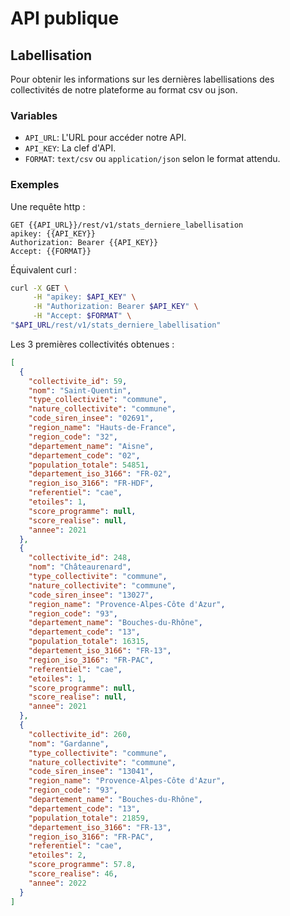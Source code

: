 # API publique

## Labellisation

Pour obtenir les informations sur les dernières labellisations des collectivités de notre plateforme au format csv ou json.

### Variables
- `API_URL`: L'URL pour accéder notre API.
- `API_KEY`: La clef d'API.
- `FORMAT`: `text/csv` ou `application/json` selon le format attendu.
   
### Exemples
   
Une requête http :
```http request
GET {{API_URL}}/rest/v1/stats_derniere_labellisation
apikey: {{API_KEY}}
Authorization: Bearer {{API_KEY}}
Accept: {{FORMAT}}
```
 
Équivalent curl :
```sh 
curl -X GET \
     -H "apikey: $API_KEY" \
     -H "Authorization: Bearer $API_KEY" \
     -H "Accept: $FORMAT" \
"$API_URL/rest/v1/stats_derniere_labellisation"
```

Les 3 premières collectivités obtenues :

```json
[
  {
    "collectivite_id": 59,
    "nom": "Saint-Quentin",
    "type_collectivite": "commune",
    "nature_collectivite": "commune",
    "code_siren_insee": "02691",
    "region_name": "Hauts-de-France",
    "region_code": "32",
    "departement_name": "Aisne",
    "departement_code": "02",
    "population_totale": 54851,
    "departement_iso_3166": "FR-02",
    "region_iso_3166": "FR-HDF",
    "referentiel": "cae",
    "etoiles": 1,
    "score_programme": null,
    "score_realise": null,
    "annee": 2021
  },
  {
    "collectivite_id": 248,
    "nom": "Châteaurenard",
    "type_collectivite": "commune",
    "nature_collectivite": "commune",
    "code_siren_insee": "13027",
    "region_name": "Provence-Alpes-Côte d'Azur",
    "region_code": "93",
    "departement_name": "Bouches-du-Rhône",
    "departement_code": "13",
    "population_totale": 16315,
    "departement_iso_3166": "FR-13",
    "region_iso_3166": "FR-PAC",
    "referentiel": "cae",
    "etoiles": 1,
    "score_programme": null,
    "score_realise": null,
    "annee": 2021
  },
  {
    "collectivite_id": 260,
    "nom": "Gardanne",
    "type_collectivite": "commune",
    "nature_collectivite": "commune",
    "code_siren_insee": "13041",
    "region_name": "Provence-Alpes-Côte d'Azur",
    "region_code": "93",
    "departement_name": "Bouches-du-Rhône",
    "departement_code": "13",
    "population_totale": 21859,
    "departement_iso_3166": "FR-13",
    "region_iso_3166": "FR-PAC",
    "referentiel": "cae",
    "etoiles": 2,
    "score_programme": 57.8,
    "score_realise": 46,
    "annee": 2022
  }
]
```
